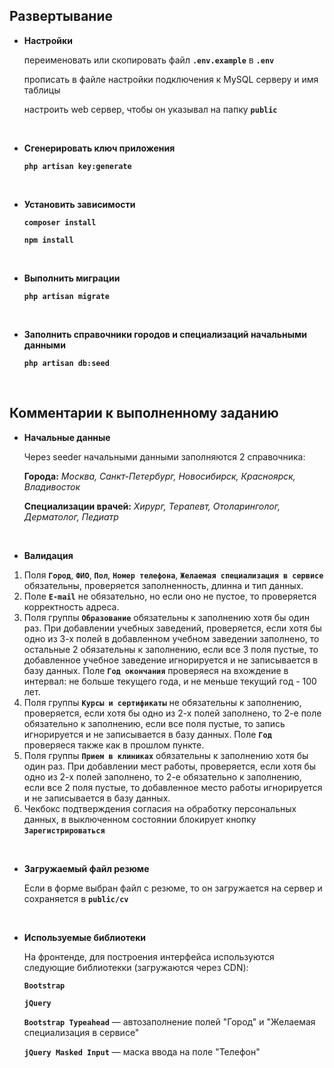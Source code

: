 ## Развертывание

- <b>Настройки</b>
    <p>переименовать или скопировать файл <b><code>.env.example</code></b> в <b><code>.env</code></b></p>
    <p>прописать в файле настройки подключения к MySQL серверу и имя таблицы</p>
    <p>настроить web сервер, чтобы он указывал на папку <b><code>public</code></b></p>
<br>

 - <b>Сгенерировать ключ приложения</b>
     <p><b><code>php artisan key:generate</code></b></p>
<br>

- <b>Установить зависимости</b>
    <p><b><code>composer install</code></b></p>
    <p><b><code>npm install</code></b></p>
<br>

- <b>Выполнить миграции</b>
    <p><b><code>php artisan migrate</code></b></p>
<br>

- <b>Заполнить справочники городов и специализаций начальными данными</b>
    <p><b><code>php artisan db:seed</code></b></p>
<br>

## Комментарии к выполненному заданию

- <b>Начальные данные</b>
    <p>Через seeder начальными данными заполняются 2 справочника:</p>
    <p><b>Города:</b> <i>Москва, Санкт-Петербург, Новосибирск, Красноярск, Владивосток</i></p>
    <p><b>Специализации врачей:</b> <i>Хирург, Терапевт, Отоларинголог, Дерматолог, Педиатр</i></p>
<br>

- <b>Валидация</b>
1.	Поля <b><code>Город</code></b>, <b><code>ФИО</code></b>, <b><code>Пол</code></b>, <b><code>Номер телефона</code></b>, <b><code>Желаемая специализация в сервисе</code></b> обязательны, проверяется заполненность, длинна и тип данных.
2.	Поле <b><code>E-mail</code></b> не обязательно, но если оно не пустое, то проверяется корректность адреса.
3.	Поля группы <b><code>Образование</code></b> обязательны к заполнению хотя бы один раз. При добавлении учебных заведений, проверяется, если хотя бы одно из 3-х полей в добавленном учебном заведении заполнено, то остальные 2 обязательны к заполнению, если все 3 поля пустые, то добавленное учебное заведение игнорируется и не записывается в базу данных. Поле <b><code>Год окончания</code></b> проверяеся на вхождение в интервал: не больше текущего года, и не меньше текущий год - 100 лет.
4.	Поля группы <b><code>Курсы и сертификаты</code></b> не обязательны к заполнению, проверяется, если хотя бы одно из 2-х полей заполнено, то 2-е поле обязательно к заполнению, если все поля пустые, то запись игнорируется и не записывается в базу данных. Поле <b><code>Год</code></b> проверяеся также как в прошлом пункте.
5.	Поля группы <b><code>Прием в клиниках</code></b> обязательны к заполнению хотя бы один раз. При добавлении мест работы, проверяется, если хотя бы одно из 2-х полей  заполнено, то 2-е обязательно к заполнению, если все 2 поля пустые, то добавленное место работы игнорируется и не записывается в базу данных.
6.	Чекбокс подтверждения согласия на обработку персональных данных, в выключенном состоянии блокирует кнопку <b><code>Зарегистрироваться</code></b>
<br>

- <b>Загружаемый файл резюме</b>
    <p>Если в форме выбран файл с резюме, то он загружается на сервер и сохраняется в <b><code>public/cv</code></b></p>
<br>

- <b>Используемые библиотеки</b>
    <p>На фронтенде, для построения интерфейса используются следующие библиотекки (загружаются через CDN):</p>
    <p><b><code>Bootstrap</code></b></p>
    <p><b><code>jQuery</code></b></p>
    <p><b><code>Bootstrap Typeahead</code></b> &mdash; автозаполнение полей "Город" и "Желаемая специализация в сервисе"</p>
    <p><b><code>jQuery Masked Input</code></b> &mdash; маска ввода на поле "Телефон"</p>
